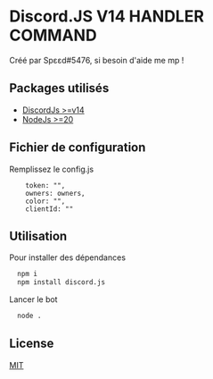 # Discord.JS V14 HANDLER COMMAND

Créé par Spεεd#5476, si besoin d'aide me mp !

## Packages utilisés

-   [DiscordJs >=v14](https://discord.js.org/#/)
-   [NodeJs >=20](https://nodejs.org/en/)

## Fichier de configuration

Remplissez le config.js

```
	token: "",
	owners: owners,
	color: "",
	clientId: ""
```

## Utilisation

Pour installer des dépendances

```bash
  npm i 
  npm install discord.js
```

Lancer le bot

```bash
  node .
```

## License

[MIT](https://github.com/driwand/discord.js-v13-template/blob/main/LICENCE)
